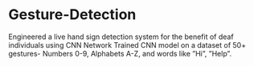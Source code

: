 # Gesture-Detection
Engineered a live hand sign detection system for the benefit of deaf individuals using CNN Network
Trained CNN model on a dataset of 50+ gestures- Numbers 0-9, Alphabets A-Z, and words like ”Hi”, ”Help”.
